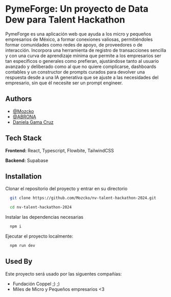 
# PymeForge: Un proyecto de Data Dew para Talent Hackathon 

PymeForge es una aplicación web que ayuda a los micro y pequeños empresarios de México, a formar conexiones valiosas, permitiéndoles formar comunidades como redes de apoyo, de proveedores o de interacción. 
Incorpora una herramienta de registro de transacciones sencilla y con una curva de aprendizaje mínima que permite a los empresarios ser tan específicos o generales como prefieran, ajustándose tanto al usuario avanzado y deliberado como al que no quiere complicarse, dashboards contables y un constructor de prompts curados para devolver una respuesta desde a una IA generativa que se ajuste a las necesidades del empresario, sin que él necesite ser un prompt engineer. 



## Authors

- [@Mozcko](https://www.github.com/Mozcko)
- [@ABRONA](https://www.github.comABRONA)
- [Daniela Gama Cruz](https://www.linkedin.com/in/daniela-gama-a03781215/)

## Tech Stack

**Frontend:** React, Typescript, Flowbite, TailwindCSS

**Backend:** Supabase


## Installation

Clonar el repositorio del proyecto y entrar en su directorio

```bash
  git clone https://github.com/Mozcko/nv-talent-hackathon-2024.git
```
```bash
  cd nv-talent-hackathon-2024
```

Instalar las dependencias necesarias

```bash
  npm i
```

Ejecutar el proyecto localmente: 
```bash
  npm run dev
```

## Used By

Este proyecto será usado por las siguentes compañías:

- Fundación Coppel ;) ;)
- Miles de Micro y Pequeños empresarios <3